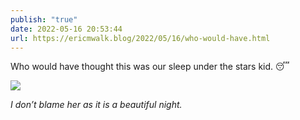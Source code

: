 ```yaml
---
publish: "true"
date: 2022-05-16 20:53:44
url: https://ericmwalk.blog/2022/05/16/who-would-have.html
---
```

Who would have thought this was our sleep under the stars kid. 😴

![](https://ericmwalk.blog/uploads/2022/b022f290c9.jpg)

*I don’t blame her as it is a beautiful night.*